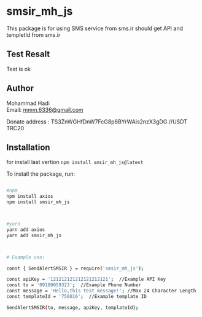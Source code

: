 # smsir_mh_js

This package is for using SMS service from sms.ir
should get API and templetId from sms.ir

## Test Resalt
Test is ok

## Author

Mohammad Hadi  
Email: mmm.6336@gmail.com

Donate address : TS3ZnWGHfDnW7FcG8p6BYrWAis2nzX3gDG  //USDT TRC20

## Installation
for install last vertion 
`npm install smsir_mh_js@latest`

To install the package, run:
```bash

#npm
npm install axios
npm install smsir_mh_js



#yarn
yarn add axios
yarn add smsir_mh_js



# Example use:

const { SendAlertSMSIR } = require('smsir_mh_js');

const apiKey = '121212121212121212121';  //Example API Key 
const to = '09100059323';  //Example Phone Number
const message = 'Hello,this test message!'; //Max 24 Character Length
const templateId = '750016';  //Example template ID 

SendAlertSMSIR(to, message, apiKey, templateId);


